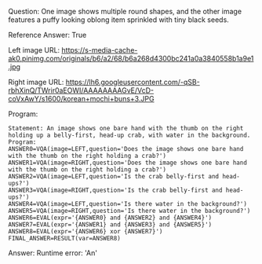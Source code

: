 Question: One image shows multiple round shapes, and the other image features a puffy looking oblong item sprinkled with tiny black seeds.

Reference Answer: True

Left image URL: https://s-media-cache-ak0.pinimg.com/originals/b6/a2/68/b6a268d4300bc241a0a3840558b1a9e1.jpg

Right image URL: https://lh6.googleusercontent.com/-qSB-rbhXinQ/TWrir0aEOWI/AAAAAAAAGvE/VcD-coVxAwY/s1600/korean+mochi+buns+3.JPG

Program:

```
Statement: An image shows one bare hand with the thumb on the right holding up a belly-first, head-up crab, with water in the background.
Program:
ANSWER0=VQA(image=LEFT,question='Does the image shows one bare hand with the thumb on the right holding a crab?')
ANSWER1=VQA(image=RIGHT,question='Does the image shows one bare hand with the thumb on the right holding a crab?')
ANSWER2=VQA(image=LEFT,question='Is the crab belly-first and head-ups?')
ANSWER3=VQA(image=RIGHT,question='Is the crab belly-first and head-ups?')
ANSWER4=VQA(image=LEFT,question='Is there water in the background?')
ANSWER5=VQA(image=RIGHT,question='Is there water in the background?')
ANSWER6=EVAL(expr='{ANSWER0} and {ANSWER2} and {ANSWER4}')
ANSWER7=EVAL(expr='{ANSWER1} and {ANSWER3} and {ANSWER5}')
ANSWER8=EVAL(expr='{ANSWER6} xor {ANSWER7}')
FINAL_ANSWER=RESULT(var=ANSWER8)
```
Answer: Runtime error: 'An'

